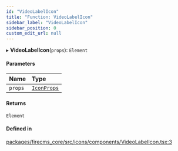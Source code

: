 ```yaml
---
id: "VideoLabelIcon"
title: "Function: VideoLabelIcon"
sidebar_label: "VideoLabelIcon"
sidebar_position: 0
custom_edit_url: null
---
```


▸ **VideoLabelIcon**(`props`): `Element`

#### Parameters

| Name | Type |
| :------ | :------ |
| `props` | [`IconProps`](../types/IconProps.md) |

#### Returns

`Element`

#### Defined in

[packages/firecms_core/src/icons/components/VideoLabelIcon.tsx:3](https://github.com/FireCMSco/firecms/blob/d45f3739/packages/firecms_core/src/icons/components/VideoLabelIcon.tsx#L3)
